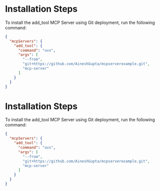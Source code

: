 # Installation Steps

To install the add_tool MCP Server using Git deployment, run the following command:

```json
{
  "mcpServers": {
    "add_tool": {
      "command": "uvx",
      "args": [
        "--from",
        "git+https://github.com/AineshGupta/mcpserverexample.git",
        "mcp-server"
      ]
    }
  }
}
```

# Installation Steps

To install the add_tool MCP Server using Git deployment, run the following command:

```json
{
  "mcpServers": {
    "add_tool": {
      "command": "uvx",
      "args": [
        "--from",
        "git+https://github.com/AineshGupta/mcpserverexample.git",
        "mcp-server"
      ]
    }
  }
}
```